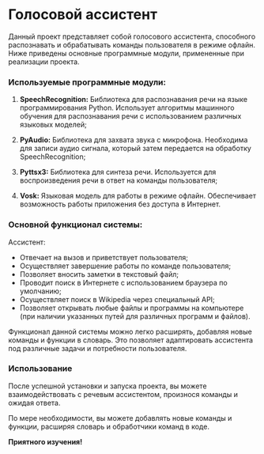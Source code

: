 # Голосовой ассистент

Данный проект представляет собой голосового ассистента, способного распознавать и обрабатывать команды пользователя в
режиме офлайн. Ниже приведены основные программные модули, примененные при реализации проекта.

### Используемые программные модули:

1. **SpeechRecognition:** Библиотека для распознавания речи на языке программирования Python. Использует алгоритмы
   машинного обучения для распознавания речи с использованием различных языковых моделей;

2. **PyAudio:** Библиотека для захвата звука с микрофона. Необходима для записи аудио сигнала, который затем передается
   на обработку SpeechRecognition;

3. **Pyttsx3:** Библиотека для синтеза речи. Используется для воспроизведения речи в ответ на команды пользователя;

4. **Vosk:** Языковая модель для работы в режиме офлайн. Обеспечивает возможность работы приложения без доступа в
   Интернет.

### Основной функционал системы:

Ассистент:

- Отвечает на вызов и приветствует пользователя;
- Осуществляет завершение работы по команде пользователя;
- Позволяет вносить заметки в текстовый файл;
- Проводит поиск в Интернете с использованием браузера по умолчанию;
- Осуществляет поиск в Wikipedia через специальный API;
- Позволяет открывать любые файлы и программы на компьютере (при наличии указанных путей для различных программ и
  файлов).

Функционал данной системы можно легко расширять, добавляя новые команды и функции в словарь. Это позволяет адаптировать
ассистента под различные задачи и потребности пользователя.

### Использование

После успешной установки и запуска проекта, вы можете взаимодействовать с речевым ассистентом, произнося команды и
ожидая ответа.

По мере необходимости, вы можете добавлять новые команды и функции, расширяя словарь и обработчики команд в коде.

**Приятного изучения!**